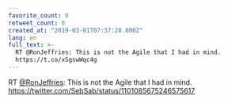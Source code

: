 ```yaml
---
favorite_count: 0
retweet_count: 0
created_at: "2019-03-01T07:37:28.000Z"
lang: en
full_text: >-
  RT @RonJeffries: This is not the Agile that I had in mind.
  https://t.co/xSgswWqc4g
---
```


RT [@RonJeffries](https://twitter.com/RonJeffries): This is not the Agile that I
had in mind. <https://twitter.com/SebSab/status/1101085675246575617>
